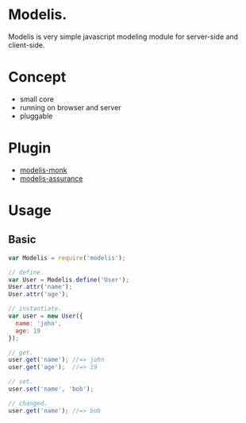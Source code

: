 Modelis.
===========

Modelis is very simple javascript modeling module for server-side and client-side.

Concept
===========

- small core
- running on browser and server
- pluggable

Plugin
===========
- [modelis-monk](http://github.com/hrsh7th/js-modelis-monk)
- [modelis-assurance](http://github.com/hrsh7th/js-modelis-assurance)

Usage
===========

## Basic

```js
var Modelis = require('modelis');

// define.
var User = Modelis.define('User');
User.attr('name');
User.attr('age');

// instantiate.
var user = new User({
  name: 'john',
  age: 19
});

// get.
user.get('name'); //=> john
user.get('age');  //=> 19

// set.
user.set('name', 'bob');

// changed.
user.get('name'); //=> bob
```

